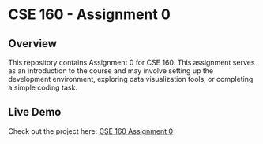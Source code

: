 # CSE 160 - Assignment 0

## Overview
This repository contains Assignment 0 for CSE 160. This assignment serves as an introduction to the course and may involve setting up the development environment, exploring data visualization tools, or completing a simple coding task.

## Live Demo
Check out the project here: [CSE 160 Assignment 0](https://bamxo.github.io/cse160-asgn0/)
